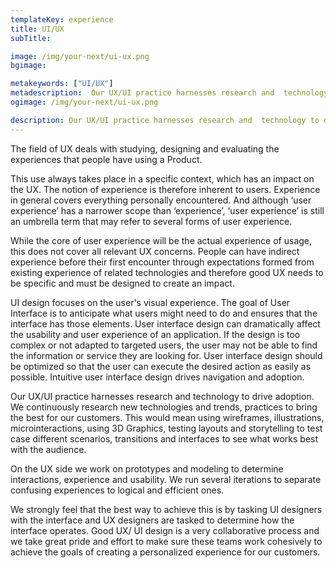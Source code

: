 ```yaml
---
templateKey: experience
title: UI/UX
subTitle:

image: /img/your-next/ui-ux.png
bgimage:

metakeywords: ["UI/UX"]
metadescription:  Our UX/UI practice harnesses research and  technology to drive adoption. We continuously research new technologies and trends, practices to bring the best for our customers. This would mean using wireframes.
ogimage: /img/your-next/ui-ux.png

description: Our UX/UI practice harnesses research and  technology to drive adoption. We continuously research new technologies and trends, practices to bring the best for our customers. This would mean using wireframes,  illustrations, microinteractions, using 3D Graphics, testing layouts and storytelling to test case different scenarios, transitions and interfaces to see what works best with the auidence.
---
```


The field of UX deals with studying, designing and evaluating the experiences that people have using a Product. 

This use always takes place in a specific context, which has an impact on the UX. The notion of experience is therefore inherent to users. Experience in general covers everything personally encountered. And  although ‘user experience’ has a narrower scope than ‘experience’, ‘user experience’ is still an umbrella term that may refer to several forms of user experience. 

While the core of user experience will be the actual experience of usage, this does not cover all relevant UX concerns.  People can have indirect experience before their first encounter through expectations formed from existing experience of related technologies and therefore good UX needs to be specific and must be designed to create an impact. 

UI design focuses on the user's visual experience. The goal of User Interface is to anticipate what users might need to do and ensures that the interface has those elements.  User interface design can dramatically affect the usability and user experience of an application. If the design is too complex or not adapted to targeted users, the user may not be able to find the information or service they are looking for. User interface design should be optimized so that the user can execute the desired action as easily as possible. Intuitive user interface design drives navigation and adoption. 

Our UX/UI practice harnesses research and  technology to drive adoption. We continuously research new technologies and trends, practices to bring the best for our customers. This would mean using wireframes,  illustrations, microinteractions, using 3D Graphics, testing layouts and storytelling to test case different scenarios, transitions and interfaces to see what works best with the audience.

On the UX side we work on prototypes and modeling to determine interactions, experience and usability. We run several iterations to separate confusing experiences to logical and efficient ones. 

We strongly feel that the best way to achieve this is by tasking UI designers with the interface and UX designers are tasked to determine how the interface operates. Good  UX/ UI design is a very collaborative process and we take great pride and  effort to make sure these teams work cohesively to achieve the goals of creating a personalized experience for our customers. 